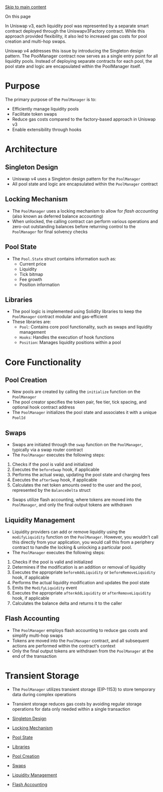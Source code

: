 [Skip to main content](https://docs.uniswap.org/contracts/v4/concepts/PoolManager#)

On this page

In Uniswap v3, each liquidity pool was represented by a separate smart contract deployed through the Uniswapv3Factory contract. While this approach provided flexibility, it also led to increased gas costs for pool creation and multi-hop swaps.

Uniswap v4 addresses this issue by introducing the Singleton design pattern. The PoolManager contract now serves as a single entry point for all liquidity pools. Instead of deploying separate contracts for each pool, the pool state and logic are encapsulated within the PoolManager itself.

# Purpose

The primary purpose of the `PoolManager` is to:

- Efficiently manage liquidity pools
- Facilitate token swaps
- Reduce gas costs compared to the factory-based approach in Uniswap v3
- Enable extensibility through hooks

# Architecture

## Singleton Design [​](https://docs.uniswap.org/contracts/v4/concepts/PoolManager\#singleton-design "Direct link to heading")

- Uniswap v4 uses a Singleton design pattern for the `PoolManager`
- All pool state and logic are encapsulated within the `PoolManager` contract

## Locking Mechanism [​](https://docs.uniswap.org/contracts/v4/concepts/PoolManager\#locking-mechanism "Direct link to heading")

- The `PoolManager` uses a locking mechanism to allow for _flash accounting_ (also known as deferred balance accounting)
- When unlocked, the calling contract can perform various operations and zero-out outstanding balances before returning control to the `PoolManager` for final solvency checks

## Pool State [​](https://docs.uniswap.org/contracts/v4/concepts/PoolManager\#pool-state "Direct link to heading")

- The `Pool.State` struct contains information such as:
  - Current price
  - Liquidity
  - Tick bitmap
  - Fee growth
  - Position information

## Libraries [​](https://docs.uniswap.org/contracts/v4/concepts/PoolManager\#libraries "Direct link to heading")

- The pool logic is implemented using Solidity libraries to keep the `PoolManager` contract modular and gas-efficient
- These libraries are:
  - `Pool`: Contains core pool functionality, such as swaps and liquidity management
  - `Hooks`: Handles the execution of hook functions
  - `Position`: Manages liquidity positions within a pool

# Core Functionality

## Pool Creation [​](https://docs.uniswap.org/contracts/v4/concepts/PoolManager\#pool-creation "Direct link to heading")

- New pools are created by calling the `initialize` function on the `PoolManager`
- The pool creator specifies the token pair, fee tier, tick spacing, and optional hook contract address
- The `PoolManager` initializes the pool state and associates it with a unique `PoolId`

## Swaps [​](https://docs.uniswap.org/contracts/v4/concepts/PoolManager\#swaps "Direct link to heading")

- Swaps are initiated through the `swap` function on the `PoolManager`, typically via a swap router contract
- The `PoolManager` executes the following steps:
1. Checks if the pool is valid and initialized
2. Executes the `beforeSwap` hook, if applicable
3. Performs the actual swap, updating the pool state and charging fees
4. Executes the `afterSwap` hook, if applicable
5. Calculates the net token amounts owed to the user and the pool, represented by the `BalanceDelta` struct
- Swaps utilize flash accounting, where tokens are moved into the `PoolManager`, and only the final output tokens are withdrawn

## Liquidity Management [​](https://docs.uniswap.org/contracts/v4/concepts/PoolManager\#liquidity-management "Direct link to heading")

- Liquidity providers can add or remove liquidity using the `modifyLiquidity` function on the `PoolManager`. However, you wouldn't call this directly from your application, you would call this from a periphery contract to handle the locking & unlocking a particular pool.
- The `PoolManager` executes the following steps:
1. Checks if the pool is valid and initialized
2. Determines if the modification is an addition or removal of liquidity
3. Executes the appropriate `beforeAddLiquidity` or `beforeRemoveLiquidity` hook, if applicable
4. Performs the actual liquidity modification and updates the pool state
5. Emits the `ModifyLiquidity` event
6. Executes the appropriate `afterAddLiquidity` or `afterRemoveLiquidity` hook, if applicable
7. Calculates the balance delta and returns it to the caller

## Flash Accounting [​](https://docs.uniswap.org/contracts/v4/concepts/PoolManager\#flash-accounting "Direct link to heading")

- The `PoolManager` employs flash accounting to reduce gas costs and simplify multi-hop swaps
- Tokens are moved into the `PoolManager` contract, and all subsequent actions are performed within the contract's context
- Only the final output tokens are withdrawn from the `PoolManager` at the end of the transaction

# Transient Storage

- The `PoolManager` utilizes transient storage (EIP-1153) to store temporary data during complex operations
- Transient storage reduces gas costs by avoiding regular storage operations for data only needed within a single transaction

- [Singleton Design](https://docs.uniswap.org/contracts/v4/concepts/PoolManager#singleton-design)
- [Locking Mechanism](https://docs.uniswap.org/contracts/v4/concepts/PoolManager#locking-mechanism)
- [Pool State](https://docs.uniswap.org/contracts/v4/concepts/PoolManager#pool-state)
- [Libraries](https://docs.uniswap.org/contracts/v4/concepts/PoolManager#libraries)
- [Pool Creation](https://docs.uniswap.org/contracts/v4/concepts/PoolManager#pool-creation)
- [Swaps](https://docs.uniswap.org/contracts/v4/concepts/PoolManager#swaps)
- [Liquidity Management](https://docs.uniswap.org/contracts/v4/concepts/PoolManager#liquidity-management)
- [Flash Accounting](https://docs.uniswap.org/contracts/v4/concepts/PoolManager#flash-accounting)